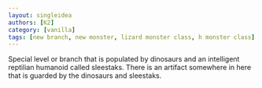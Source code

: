 ```yaml
---
layout: singleidea
authors: [K2]
category: [vanilla]
tags: [new branch, new monster, lizard monster class, h monster class]
---
```

Special level or branch that is populated by dinosaurs and an intelligent reptilian humanoid called sleestaks. There is an artifact somewhere in here that is guarded by the dinosaurs and sleestaks.
